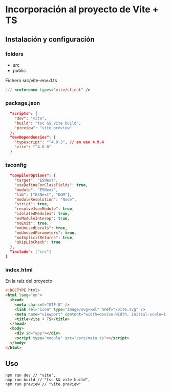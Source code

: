 # Incorporación al proyecto de Vite + TS

## Instalación y configuración

### folders

- src
- public

Fichero src/vite-env.d.ts

```ts
/// <reference types="vite/client" />
```

### package.json

```json
  "scripts": {
    "dev": "vite",
    "build": "tsc && vite build",
    "preview": "vite preview"
  },
  "devDependencies": {
    "typescript": "^4.9.3", // en uso 4.9.4
    "vite": "^4.0.0"
  }
```

### tsconfig

```json
  "compilerOptions": {
    "target": "ESNext",
    "useDefineForClassFields": true,
    "module": "ESNext",
    "lib": ["ESNext", "DOM"],
    "moduleResolution": "Node",
    "strict": true,
    "resolveJsonModule": true,
    "isolatedModules": true,
    "esModuleInterop": true,
    "noEmit": true,
    "noUnusedLocals": true,
    "noUnusedParameters": true,
    "noImplicitReturns": true,
    "skipLibCheck": true
  },
  "include": ["src"]
}
```

### index.html

En la raíz del proyecto

```html
<!DOCTYPE html>
<html lang="en">
  <head>
    <meta charset="UTF-8" />
    <link rel="icon" type="image/svg+xml" href="/vite.svg" />
    <meta name="viewport" content="width=device-width, initial-scale=1.0" />
    <title>Vite + TS</title>
  </head>
  <body>
    <div id="app"></div>
    <script type="module" src="/src/main.ts"></script>
  </body>
</html>
```

## Uso

```shell
npm run dev // "vite",
nmp run build // "tsc && vite build",
npm run preview // "vite preview"
```
